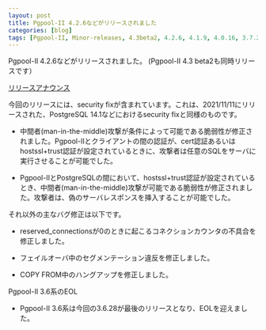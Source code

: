 ```yaml
---
layout: post
title: Pgpool-II 4.2.6などがリリースされました
categories: [blog]
tags: [Pgpool-II, Minor-releases, 4.3beta2, 4.2.6, 4.1.9, 4.0.16, 3.7.21, 3.6.28]
---
```

Pgpool-II 4.2.6などがリリースされました。
(Pgpool-II 4.3 beta2も同時リリースです）

[リリースアナウンス](https://www.pgpool.net/mediawiki/jp/index.php/%E3%83%A1%E3%82%A4%E3%83%B3%E3%83%9A%E3%83%BC%E3%82%B8#Pgpool-II_4.3_beta2.2C_4.2.6.2C_4.1.9.2C_4.0.16.2C_3.7.21.2C_3.6.28_.E3.81.8C.E3.83.AA.E3.83.AA.E3.83.BC.E3.82.B9.E3.81.95.E3.82.8C.E3.81.BE.E3.81.97.E3.81.9F_.282021.2F11.2F18.29)

今回のリリースには、security fixが含まれています。これは、2021/11/11にリリースされた、PostgreSQL 14.1などにおけるsecurity fixと同様のものです。

- 中間者(man-in-the-middle)攻撃が条件によって可能である脆弱性が修正されました。Pgpool-IIとクライアントの間の認証が、cert認証あるいはhostssl+trust認証が設定されているときに、攻撃者は任意のSQLをサーバに実行させることが可能でした。

- Pgpool-IIとPostgreSQLの間において、hostssl+trust認証が設定されているとき、中間者(man-in-the-middle)攻撃が可能である脆弱性が修正されました。攻撃者は、偽のサーバレスポンスを挿入することが可能でした。

それ以外の主なバグ修正は以下です。

- reserved_connectionsが0のときに起こるコネクションカウンタの不具合を修正しました。

- フェイルオーバ中のセグメンテーション違反を修正しました。

- COPY FROM中のハングアップを修正しました。

Pgpool-II 3.6系のEOL

- Pgpool-II 3.6系は今回の3.6.28が最後のリリースとなり、EOLを迎えました。
